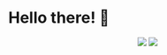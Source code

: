 # Hello there! 👋

<p align="center">
  <img src="https://github-readme-stats.vercel.app/api/top-langs/?username=RadonCoding&layout=compact&show_icons=true&title_color=fff&icon_color=79ff97&text_color=9f9f9f&bg_color=151515"/>
  <img src="https://github-readme-stats.vercel.app/api?username=RadonCoding&show_icons=true&include_all_commits=true&show_icons=true&title_color=fff&icon_color=79ff97&text_color=9f9f9f&bg_color=151515"/>
</p>
